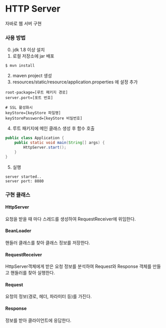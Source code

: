 # HTTP Server
자바로 웹 서버 구현

### 사용 방법
0. jdk 1.8 이상 설치
1. 로컬 저장소에 jar 배포
~~~
$ mvn install
~~~
2. maven project 생성
3. resources/static/resource/application.properties 에 설정 추가
~~~properties
root-package=[루트 패키지 경로]
server.port=[포트 번호]

# SSL 활성화시
keyStore=[keyStore 파일명]
keyStorePassword=[keyStore 비밀번호]
~~~
4. 루트 패키지에 메인 클래스 생성 후 함수 호출
~~~java
public class Application {
    public static void main(String[] args) {
        HttpServer.start();
    }
}
~~~

5. 실행
~~~
server started..
server port: 8080
~~~

### 구현 클래스
#### HttpServer
요청을 받을 때 마다 스레드를 생성하여 RequestReceiver에 위임한다.
#### BeanLoader
핸들러 클래스를 찾아 클래스 정보를 저장한다.
#### RequestReceiver
HttpServer객체에게 받은 요청 정보를 분석하여 Request와 Response 객체를 만들고 핸들러를 찾아 실행한다.
#### Request
요청의 정보(경로, 헤더, 파라미터 등)를 가진다.
#### Response
정보를 받아 클라이언트에 응답한다. 